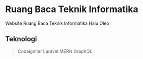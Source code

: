 # Ruang Baca Teknik Informatika
Website Ruang Baca Teknik Informatika Halu Oleo

## Teknologi
> Codeigniter
> Laravel
> MERN
> GraphQL
